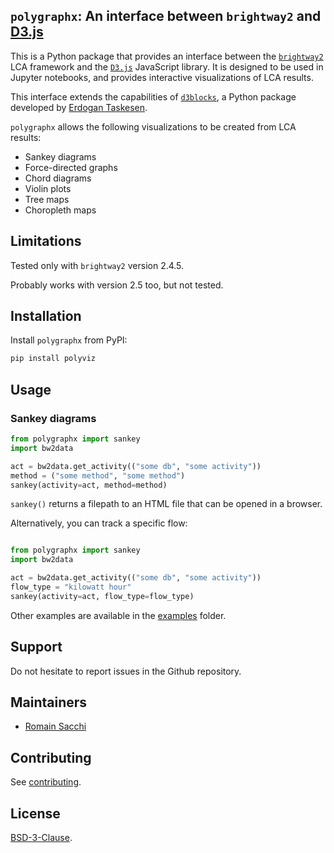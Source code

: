 ## ``polygraphx``: An interface between ``brightway2`` and [D3.js](https://d3js.org/)

This is a Python package that provides an interface between the
[`brightway2`](https://brightway.dev) LCA framework and the [`D3.js`](https://d3js.org) JavaScript library.
It is designed to be used in Jupyter notebooks, and provides
interactive visualizations of LCA results.

This interface extends the capabilities of  [``d3blocks``](https://github.com/d3blocks/d3blocks), a Python package developed
by [Erdogan Taskesen](https://github.com/erdogant).

``polygraphx`` allows the following visualizations to be created from LCA results:
* Sankey diagrams
* Force-directed graphs
* Chord diagrams
* Violin plots
* Tree maps
* Choropleth maps

## Limitations

Tested only with ``brightway2`` version 2.4.5.

Probably works with version 2.5 too, but not tested.

## Installation

Install ``polygraphx`` from PyPI:

```bash
pip install polyviz
```

Usage
-----

### Sankey diagrams

```python
from polygraphx import sankey
import bw2data

act = bw2data.get_activity(("some db", "some activity"))
method = ("some method", "some method")
sankey(activity=act, method=method)
```

`sankey()` returns a filepath to an HTML file that can be opened in a browser.

Alternatively, you can track a specific flow:

```python

from polygraphx import sankey
import bw2data

act = bw2data.get_activity(("some db", "some activity"))
flow_type = "kilowatt hour"
sankey(activity=act, flow_type=flow_type)
```

Other examples are available in the [examples](github.com/romainsacchi/polyviz/tree/master/examples) folder.

## Support

Do not hesitate to report issues in the Github repository.

## Maintainers

* [Romain Sacchi](https://github.com/romainsacchi)

## Contributing

See [contributing](https://github.com/romainsacchi/carculator/blob/master/CONTRIBUTING.md).

## License

[BSD-3-Clause](https://github.com/romainsacchi/polygraphx/blob/master/LICENSE).
